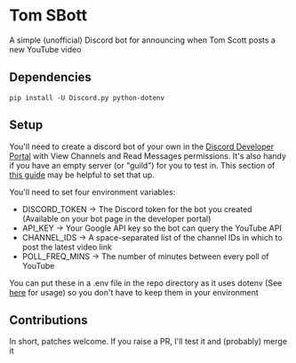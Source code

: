 # Tom SBott
A simple (unofficial) Discord bot for announcing when Tom Scott posts a new YouTube video

## Dependencies
    pip install -U Discord.py python-dotenv

## Setup

You'll need to create a discord bot of your own in the [Discord Developer Portal](https://discord.com/developers/applications) with View Channels and Read Messages permissions. It's also handy if you have an empty server (or "guild") for you to test in. This section of [this guide](https://realpython.com/how-to-make-a-discord-bot-python/#how-to-make-a-discord-bot-in-the-developer-portal) may be helpful to set that up.

You'll need to set four environment variables:
* DISCORD_TOKEN -> The Discord token for the bot you created (Available on your bot page in the developer portal)
* API_KEY -> Your Google API key so the bot can query the YouTube API
* CHANNEL_IDS -> A space-separated list of the channel IDs in which to post the latest video link
* POLL_FREQ_MINS -> The number of minutes between every poll of YouTube

You can put these in a .env file in the repo directory as it uses dotenv (See [here](https://pypi.org/project/python-dotenv/) for usage) so you don't have to keep them in your environment

## Contributions

In short, patches welcome. If you raise a PR, I'll test it and (probably) merge it
